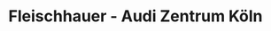 ---
title: "Fleischhauer - Audi Zentrum Köln"
url: /koeln/fleischhauer-audi-zentrum-koeln/
shop: Autohaus
---
